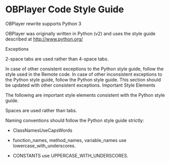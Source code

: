 # OBPlayer Code Style Guide

OBPlayer rewrite supports Python 3

OBPlayer was originally written in Python (v2) and uses the style guide described at http://www.python.org/

Exceptions

2-space tabs are used rather than 4-space tabs.

In case of other consistent exceptions to the Python style guide, follow the style used in the Remote code. In case of other inconsistent exceptions to the Python style guide, follow the Python style guide. This section should be updated with other consistent exceptions. Important Style Elements

The following are important style elements consistent with the Python style guide.

Spaces are used rather than tabs.

Naming conventions should follow the Python style guide strictly:

- ClassNamesUseCapsWords

- function_names, method_names, variable_names use lowercase_with_underscores.

- CONSTANTS use UPPERCASE_WITH_UNDERSCORES. 
